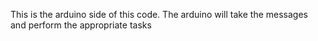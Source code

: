 This is the arduino side of this code. The arduino will take the messages and perform the appropriate tasks
